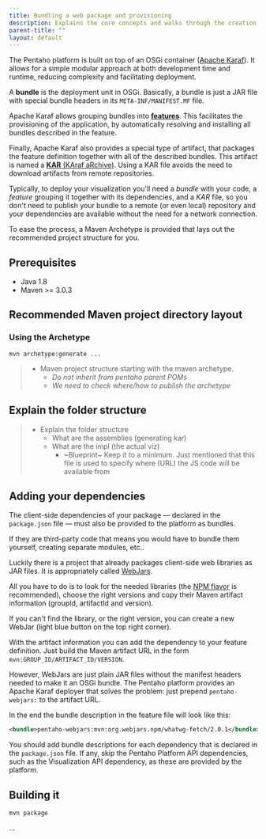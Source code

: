 ```yaml
---
title: Bundling a web package and provisioning
description: Explains the core concepts and walks through the creation of a kar file for deploying a web package in the Pentaho Platform.
parent-title: ""
layout: default
---
```


The Pentaho platform is built on top of an OSGi container ([Apache Karaf](https://karaf.apache.org)).
It allows for a simple modular approach at both development time and runtime, 
reducing complexity and facilitating deployment.

A **bundle** is the deployment unit in OSGi. 
Basically, a bundle is just a JAR file with special bundle headers in its `META-INF/MANIFEST.MF` file.

Apache Karaf allows grouping bundles into 
[**features**](https://karaf.apache.org/manual/latest/provisioning#_feature_and_resolver). 
This facilitates the provisioning of the application, 
by automatically resolving and installing all bundles described in the feature.

Finally, Apache Karaf also provides a special type of artifact, 
that packages the feature definition together with all of the described bundles. 
This artifact is named a [**KAR** (KAraf aRchive)](https://karaf.apache.org/manual/latest/kar). 
Using a KAR file avoids the need to download artifacts from remote repositories.

Typically, to deploy your visualization you'll need a _bundle_ with your code, 
a _feature_ grouping it together with its dependencies, 
and a _KAR_ file, so you don't need to publish your bundle to a remote (or even local) repository and 
your dependencies are available without the need for a network connection.

To ease the process, a Maven Archetype is provided that lays out the recommended project structure for you.

## Prerequisites

- Java 1.8
- Maven >= 3.0.3

## Recommended Maven project directory layout

### Using the Archetype

```shell
mvn archetype:generate ...
```

>  - Maven project structure starting with the maven archetype. 
>    - _Do not inherit from pentaho parent POMs_
>    - _We need to check where/how to publish the archetype_

## Explain the folder structure

>  - Explain the folder structure
>    - What are the assemblies (generating kar) 
>    - What are the impl (the actual viz)
>      - ~Blueprint~ Keep it to a minimum. Just mentioned that this file is used to specify where (URL) the JS code will be available from

## Adding your dependencies

The client-side dependencies of your package — declared in the `package.json` file — 
must also be provided to the platform as bundles.

If they are third-party code that means you would have to bundle them yourself, creating separate modules, etc..

Luckily there is a project that already packages client-side web libraries as JAR files. 
It is appropriately called [WebJars](http://www.webjars.org).

All you have to do is to look for the needed libraries (the [NPM flavor](http://www.webjars.org/npm) is recommended), 
choose the right versions and copy their Maven artifact information (groupId, artifactId and version).

If you can't find the library, or the right version, you can create a new WebJar (light blue button on the top right corner).

With the artifact information you can add the dependency to your feature definition.
Just build the Maven artifact URL in the form `mvn:GROUP_ID/ARTIFACT_ID/VERSION`.

However, WebJars are just plain JAR files without the manifest headers needed to make it an OSGi bundle.
The Pentaho platform provides an Apache Karaf deployer that solves the problem:
just prepend `pentaho-webjars:` to the artifact URL.

In the end the bundle description in the feature file will look like this:
```xml
<bundle>pentaho-webjars:mvn:org.webjars.npm/whatwg-fetch/2.0.1</bundle>
```

You should add bundle descriptions for each dependency that is declared in the `package.json` file.
If any, skip the Pentaho Platform API dependencies, such as the Visualization API dependency, 
as these are provided by the platform.

## Building it

```shell
mvn package
```

...
